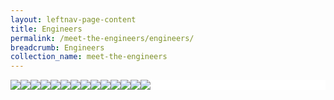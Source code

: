 ```yaml
---
layout: leftnav-page-content
title: Engineers
permalink: /meet-the-engineers/engineers/
breadcrumb: Engineers
collection_name: meet-the-engineers
---
```


<head>
<style>
.flex-container {
  display: flex;
  background-color: white;
  flex-wrap: wrap;
}

.flex-container > div {
  background-color: #ffffff;
  width: 120px;
  margin: 0px;
  padding: 0px;
}
</style>
</head>
<body>

<div class="flex-container">
 <div>
  <a href="/meet-the-engineers/wee-kiang/"><img src="/images/wee-kiang.jpeg"></a>
 </div>
 <div>
  <a href="/meet-the-engineers/wee-kiang/"><img src="/images/nadim.png"></a>
 </div>
 <div>
   <a href="/meet-the-engineers/wee-kiang/"><img src="/images/norma=n.png"></a>
 </div>
 <div>
   <a href="/meet-the-engineers/wee-kiang/"><img src="/images/wee-kiang.jpeg"></a>
 </div>
 <div>
   <a href="/meet-the-engineers/wee-kiang/"><img src="/images/wee-kiang.jpeg"></a>
 </div>
 <div>
   <a href="/meet-the-engineers/wee-kiang/"><img src="/images/wee-kiang.jpeg"></a>
 </div>
 <div>
  <a href="/meet-the-engineers/wee-kiang/"><img src="/images/wee-kiang.jpeg"></a>
 </div>
 <div>
  <a href="/meet-the-engineers/wee-kiang/"><img src="/images/wee-kiang.jpeg"></a>
 </div>
 <div>
  <a href="/meet-the-engineers/wee-kiang/"><img src="/images/wee-kiang.jpeg"></a>
 </div>
 <div>
   <a href="/meet-the-engineers/wee-kiang/"><img src="/images/wee-kiang.jpeg"></a>
 </div>
 <div>
   <a href="/meet-the-engineers/wee-kiang/"><img src="/images/wee-kiang.jpeg"></a>
 </div>
 <div>
   <a href="/meet-the-engineers/wee-kiang/"><img src="/images/wee-kiang.jpeg"></a>
 </div>
 <div>
   <a href="/meet-the-engineers/wee-kiang/"><img src="/images/wee-kiang.jpeg"></a>
 </div>
 <div>
  <a href="/meet-the-engineers/wee-kiang/"><img src="/images/wee-kiang.jpeg"></a>
 </div>
 
